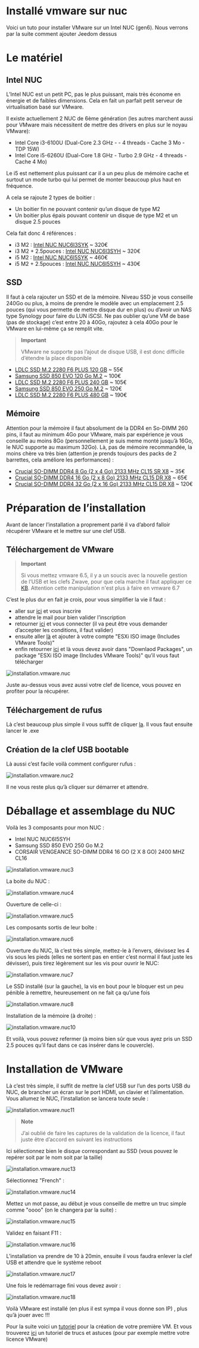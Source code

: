 # Installé vmware sur nuc

Voici un tuto pour installer VMware sur un Intel NUC (gen6). Nous verrons par la suite comment ajouter Jeedom dessus

# Le matériel 

## Intel NUC

L’Intel NUC est un petit PC, pas le plus puissant, mais très économe en énergie et de faibles dimensions. Cela en fait un parfait petit serveur de virtualisation basé sur VMware.

Il existe actuellement 2 NUC de 6ème génération (les autres marchent aussi pour VMware mais nécessitent de mettre des drivers en plus sur le noyau VMware):

-   Intel Core i3-6100U (Dual-Core 2.3 GHz - - 4 threads - Cache 3 Mo - TDP 15W)
-   Intel Core i5-6260U (Dual-Core 1.8 GHz - Turbo 2.9 GHz - 4 threads - Cache 4 Mo)

Le i5 est nettement plus puissant car il a un peu plus de mémoire cache et surtout un mode turbo qui lui permet de monter beaucoup plus haut en fréquence.

A cela se rajoute 2 types de boitier :

-   Un boitier fin ne pouvant contenir qu’un disque de type M2
-   Un boitier plus épais pouvant contenir un disque de type M2 et un disque 2.5 pouces

Cela fait donc 4 références :

-   i3 M2 : [Intel NUC NUC6I3SYK](http://www.ldlc.com/fiche/PB00203086.html) \~ 320€
-   i3 M2 + 2.5pouces : [Intel NUC NUC6I3SYH](http://www.ldlc.com/fiche/PB00203148.html) \~ 320€
-   i5 M2 : [Intel NUC NUC6I5SYK](http://www.ldlc.com/fiche/PB00203084.html) \~ 460€
-   i5 M2 + 2.5pouces : [Intel NUC NUC6I5SYH](http://www.ldlc.com/fiche/PB00202760.html) \~ 430€

## SSD

Il faut à cela rajouter un SSD et de la mémoire. Niveau SSD je vous conseille 240Go ou plus, à moins de prendre le modèle avec un emplacement 2.5 pouces (qui vous permette de mettre disque dur en plus) ou d’avoir un NAS type Synology pour faire du LUN iSCSI. Ne pas oublier qu’une VM de base (pas de stockage) c’est entre 20 à 40Go, rajoutez à cela 40Go pour le VMware en lui-même ça se remplit vite.

> **Important**
>
> VMware ne supporte pas l’ajout de disque USB, il est donc difficile d’étendre la place disponible

-   [LDLC SSD M.2 2280 F6 PLUS 120 GB](http://www.ldlc.com/fiche/PB00203635.html) \~ 55€
-   [Samsung SSD 850 EVO 120 Go M.2](http://www.ldlc.com/fiche/PB00185923.html) \~ 100€
-   [LDLC SSD M.2 2280 F6 PLUS 240 GB](http://www.ldlc.com/fiche/PB00203636.html) \~ 105€
-   [Samsung SSD 850 EVO 250 Go M.2](http://www.ldlc.com/fiche/PB00185924.html) \~ 120€
-   [LDLC SSD M.2 2280 F6 PLUS 480 GB](http://www.ldlc.com/fiche/PB00207301.html) \~ 190€

## Mémoire

Attention pour la mémoire il faut absolument de la DDR4 en So-DIMM 260 pins, il faut au minimum 4Go pour VMware, mais par expérience je vous conseille au moins 8Go (personnellement je suis meme monté jusqu’à 16Go, le NUC supporte au maximum 32Go). Là, pas de mémoire recommandée, la moins chère va très bien (attention je prends toujours des packs de 2 barrettes, cela améliore les performances) :

-   [Crucial SO-DIMM DDR4 8 Go (2 x 4 Go) 2133 MHz CL15 SR X8](http://www.ldlc.com/fiche/PB00204134.html) \~ 35€
-   [Crucial SO-DIMM DDR4 16 Go (2 x 8 Go) 2133 MHz CL15 DR X8](http://www.ldlc.com/fiche/PB00204135.html) \~ 65€
-   [Crucial SO-DIMM DDR4 32 Go (2 x 16 Go) 2133 MHz CL15 DR X8](http://www.ldlc.com/fiche/PB00204136.html) \~ 120€

# Préparation de l’installation

Avant de lancer l’installation a proprement parlé il va d’abord falloir récupérer VMware et le mettre sur une clef USB.

## Téléchargement de VMware

> **Important**
>
> Si vous mettez vmware 6.5, il y a un soucis avec la nouvelle gestion de l’USB et les clefs Zwave, pour que cela marche il faut appliquer ce [KB](https://kb.vmware.com/selfservice/microsites/search.do?language=en_US&cmd=displayKC&externalId=2147650). Attention cette manipulation n'est plus à faire en vmware 6.7

C’est le plus dur en fait je crois, pour vous simplifier la vie il faut :

-   aller sur [ici](https://my.vmware.com/en/web/vmware/evalcenter?p=free-esxi6) et vous inscrire
-   attendre le mail pour bien valider l’inscription
-   retourner [ici](https://my.vmware.com/en/web/vmware/evalcenter?p=free-esxi6) et vous connecter (il va peut être vous demander d’accepter les conditions, il faut valider)
-   ensuite aller [là](https://my.vmware.com/fr/web/vmware/details?productId=491&downloadGroup=ESXI60U2) et ajouter à votre compte "ESXi ISO image (Includes VMware Tools)"
-   enfin retourner [ici](https://my.vmware.com/en/web/vmware/evalcenter?p=free-esxi6) et là vous devez avoir dans "Downlaod Packages", un package "ESXi ISO image (Includes VMware Tools)" qu’il vous faut télécharger

![installation.vmware.nuc](images/installation.vmware.nuc.PNG)

Juste au-dessus vous avez aussi votre clef de licence, vous pouvez en profiter pour la récupérer.

## Téléchargement de rufus

Là c’est beaucoup plus simple il vous suffit de cliquer [la](http://rufus.akeo.ie/downloads/rufus-2.9.exe). Il vous faut ensuite lancer le .exe

## Création de la clef USB bootable

Là aussi c’est facile voilà comment configurer rufus :

![installation.vmware.nuc2](images/installation.vmware.nuc2.PNG)

Il ne vous reste plus qu’à cliquer sur démarrer et attendre.

# Déballage et assemblage du NUC

Voilà les 3 composants pour mon NUC :

-   Intel NUC NUC6I5SYH
-   Samsung SSD 850 EVO 250 Go M.2
-   CORSAIR VENGEANCE SO-DIMM DDR4 16 GO (2 X 8 GO) 2400 MHZ CL16

![installation.vmware.nuc3](images/installation.vmware.nuc3.jpg)

La boite du NUC :

![installation.vmware.nuc4](images/installation.vmware.nuc4.jpg)

Ouverture de celle-ci :

![installation.vmware.nuc5](images/installation.vmware.nuc5.jpg)

Les composants sortis de leur boîte :

![installation.vmware.nuc6](images/installation.vmware.nuc6.jpg)

Ouverture du NUC, là c’est très simple, mettez-le à l’envers, dévissez les 4 vis sous les pieds (elles ne sortent pas en entier c’est normal il faut juste les dévisser), puis tirez légèrement sur les vis pour ouvrir le NUC:

![installation.vmware.nuc7](images/installation.vmware.nuc7.jpg)

Le SSD installé (sur la gauche), la vis en bout pour le bloquer est un peu pénible à remettre, heureusement on ne fait ça qu’une fois

![installation.vmware.nuc8](images/installation.vmware.nuc8.jpg)

Installation de la mémoire (à droite) :

![installation.vmware.nuc10](images/installation.vmware.nuc10.jpg)

Et voilà, vous pouvez refermer (à moins bien sûr que vous ayez pris un SSD 2.5 pouces qu’il faut dans ce cas insérer dans le couvercle).

# Installation de VMware

Là c’est très simple, il suffit de mettre la clef USB sur l’un des ports USB du NUC, de brancher un écran sur le port HDMI, un clavier et l’alimentation. Vous allumez le NUC, l’installation se lancera toute seule :

![installation.vmware.nuc11](images/installation.vmware.nuc11.jpg)

> **Note**
>
> J’ai oublié de faire les captures de la validation de la licence, il faut juste être d’accord en suivant les instructions

Ici sélectionnez bien le disque correspondant au SSD (vous pouvez le repérer soit par le nom soit par la taille)

![installation.vmware.nuc13](images/installation.vmware.nuc13.jpg)

Sélectionnez "French" :

![installation.vmware.nuc14](images/installation.vmware.nuc14.jpg)

Mettez un mot passe, au début je vous conseille de mettre un truc simple comme "oooo" (on le changera par la suite) :

![installation.vmware.nuc15](images/installation.vmware.nuc15.jpg)

Validez en faisant F11 :

![installation.vmware.nuc16](images/installation.vmware.nuc16.jpg)

L’installation va prendre de 10 à 20min, ensuite il vous faudra enlever la clef USB et attendre que le système reboot

![installation.vmware.nuc17](images/installation.vmware.nuc17.jpg)

Une fois le redémarrage fini vous devez avoir :

![installation.vmware.nuc18](images/installation.vmware.nuc18.jpg)

Voilà VMware est installé (en plus il est sympa il vous donne son IP) , plus qu’à jouer avec !!!

Pour la suite voici un [tutoriel](https://doc.jeedom.com/fr_FR/howto/doc-howto-vmware.creer_une_vm.html) pour la création de votre première VM. Et vous trouverez [ici](https://doc.jeedom.com/fr_FR/howto/doc-howto-vmware.trucs_et_astuces.html) un tutoriel de trucs et astuces (pour par exemple mettre votre licence VMware)
